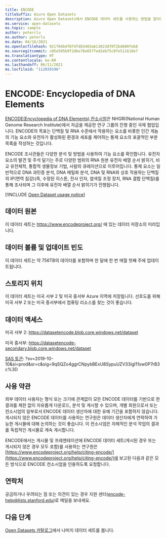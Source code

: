 ```yaml
---
title: ENCODE
titleSuffix: Azure Open Datasets
description: Azure Open Datasets에서 ENCODE 데이터 세트를 사용하는 방법을 알아봅니다.
ms.service: open-datasets
ms.topic: sample
author: peterclu
ms.author: peterlu
ms.date: 04/16/2021
ms.openlocfilehash: 921f04b4f874fd83403a613823df0f2bd600feb8
ms.sourcegitcommit: c05e595b9f2dbe78e657fed2eb75c8fe511610e7
ms.translationtype: HT
ms.contentlocale: ko-KR
ms.lasthandoff: 06/11/2021
ms.locfileid: "112039196"
---
```

# <a name="encode-encyclopedia-of-dna-elements"></a>ENCODE: Encyclopedia of DNA Elements

[ENCODE(Encyclopedia of DNA Elements) 컨소시엄](https://www.encodeproject.org/help/project-overview/)은 NHGRI(National Human Genome Research Institute)에서 자금을 제공한 연구 그룹의 진행 중인 국제 협업입니다. ENCODE의 목표는 단백질 및 RNA 수준에서 작용하는 요소를 비롯한 인간 게놈의 기능 요소와 유전자가 활성화된 환경과 세포를 제어하는 통제 요소의 포괄적인 부분 목록을 작성하는 것입니다.

ENCODE 조사관들은 다양한 분석 및 방법을 사용하여 기능 요소를 확인합니다. 유전자 요소의 발견 및 주석 달기는 주로 다양한 범위의 RNA 원본 유전자 배열 순서 밝히기, 비교 유전체학, 통합적 생물정보 기법, 사람의 큐레이션으로 이루어집니다. 통제 요소는 일반적으로 DNA 과민증 분석, DNA 메틸화 분석, DNA 및 RNA와 상호 작용하는 단백질의 IP(면역 침강)(즉, 수정된 히스톤, 전사 인자, 염색질 조정 장치, RNA 결합 단백질)를 통해 조사되며 그 이후에 유전자 배열 순서 밝히기가 진행됩니다.

[!INCLUDE [Open Dataset usage notice](../../includes/open-datasets-usage-note.md)]

## <a name="data-source"></a>데이터 원본

이 데이터 세트는 https://www.encodeproject.org/ 에 있는 데이터 저장소의 미러입니다.

## <a name="data-volumes-and-update-frequency"></a>데이터 볼륨 및 업데이트 빈도

이 데이터 세트는 약 756TB의 데이터를 포함하며 한 달에 한 번 매월 첫째 주에 업데이트됩니다.

## <a name="storage-location"></a>스토리지 위치

이 데이터 세트는 미국 서부 2 및 미국 중서부 Azure 지역에 저장됩니다. 선호도를 위해 미국 서부 2 또는 미국 중서부에서 컴퓨팅 리소스를 찾는 것이 좋습니다.

## <a name="data-access"></a>데이터 액세스

미국 서부 2: https://datasetencode.blob.core.windows.net/dataset

미국 중서부: https://datasetencode-secondary.blob.core.windows.net/dataset

[SAS 토큰](/azure/storage/common/storage-sas-overview): ?sv=2019-10-10&si=prod&sr=c&sig=9qSQZo4ggrCNpybBExU8SypuUZV33igI11xw0P7rB3c%3D

## <a name="use-terms"></a>사용 약관

외부 데이터 사용자는 형식 또는 크기에 관계없이 모든 ENCODE 데이터를 기반으로 한 결과를 제한 없이 자유롭게 다운로드, 분석 및 게시할 수 있으며, 개별 회원으로서 또는 컨소시엄의 일부로서 ENCODE 데이터 생산자에 대한 유예 기간을 포함하지 않습니다. 게시되지 않은 ENCODE 데이터를 사용하는 연구원은 데이터 생산자에게 연락하여 가능한 게시물에 대해 논의하는 것이 좋습니다. 이 컨소시엄은 자체적인 분석 작업의 결과를 독립적인 게시물로 계속 게시합니다.

ENCODE에서는 게시물 및 프레젠테이션에 ENCODE 데이터 세트(게시된 경우 또는 게시되지 않은 경우 모두 포함)를 사용하는 연구원은 [https://www.encodeproject.org/help/citing-encode/](https://www.encodeproject.org/help/citing-encode/)에 보고된 다음과 같은 모든 방식으로 ENCODE 컨소시엄을 인용하도록 요청합니다.

## <a name="contact"></a>연락처

궁금하거나 우려되는 점 또는 의견이 있는 경우 지원 센터(encode-help@lists.stanford.edu)로 메일을 보내세요.

## <a name="next-steps"></a>다음 단계

[Open Datasets 카탈로그](dataset-catalog.md)에서 나머지 데이터 세트를 봅니다.